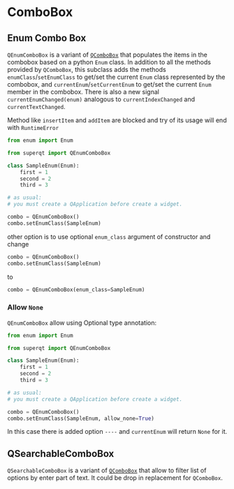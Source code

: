 # ComboBox


## Enum Combo Box

`QEnumComboBox` is a variant of [`QComboBox`](https://doc.qt.io/qt-5/qcombobox.html)
that populates the items in the combobox based on a python `Enum` class.  In addition to all
the methods provided by `QComboBox`, this subclass adds the methods
`enumClass`/`setEnumClass` to get/set the current `Enum` class represented by the combobox,
and `currentEnum`/`setCurrentEnum` to get/set the current `Enum` member in the combobox.
There is also a new signal `currentEnumChanged(enum)` analogous to `currentIndexChanged` and `currentTextChanged`.

Method like `insertItem` and `addItem` are blocked and try of its usage will end with `RuntimeError`

```python
from enum import Enum

from superqt import QEnumComboBox

class SampleEnum(Enum):
    first = 1
    second = 2
    third = 3

# as usual:
# you must create a QApplication before create a widget.

combo = QEnumComboBox()
combo.setEnumClass(SampleEnum)
```

other option is to use optional `enum_class` argument of constructor and change
```python
combo = QEnumComboBox()
combo.setEnumClass(SampleEnum)
```
to
```python
combo = QEnumComboBox(enum_class=SampleEnum)
```


### Allow `None`
`QEnumComboBox` allow using Optional type annotation:

```python
from enum import Enum

from superqt import QEnumComboBox

class SampleEnum(Enum):
    first = 1
    second = 2
    third = 3

# as usual:
# you must create a QApplication before create a widget.

combo = QEnumComboBox()
combo.setEnumClass(SampleEnum, allow_none=True)
```

In this case there is added option `----` and `currentEnum` will return `None` for it.

## QSearchableComboBox

`QSearchableComboBox` is a variant of [`QComboBox`](https://doc.qt.io/qt-5/qcombobox.html) that
allow to filter list of options by enter part of text. It could be drop in replacement for `QComboBox`.

